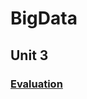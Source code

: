 # BigData
## Unit 3
### [Evaluation](https://github.com/CarlosBqz/BigData/blob/Unidad3/Evaluation%203/Evaluation3.md "Evaluation")
